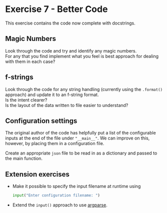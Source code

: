 # Exercise 7 - Better Code

This exercise contains the code now complete with docstrings.


## Magic Numbers

Look through the code and try and identify any magic numbers.\
For any that you find implement what you feel is best approach for dealing with them
in each case?


## f-strings

Look through the code for any string handling (currently using the `.format()` approach)
and update it to an f-string format.\
Is the intent clearer?\
Is the layout of the data written to file easier to understand?


## Configuration settings

The original author of the code has helpfully put a list of the configurable
inputs at the end of the file under `"__main__"`.
We can improve on this, however, by placing them in a configuration file.

Create an appropriate `json` file to be read in as a dictionary and passed to the 
main function.


## Extension exercises

- Make it possible to specify the input filename at runtime using
  ```python
  input("Enter configuration filename: ")
  ```
- Extend the `input()` approach to use
  [argparse](https://docs.python.org/3/library/argparse.html).
